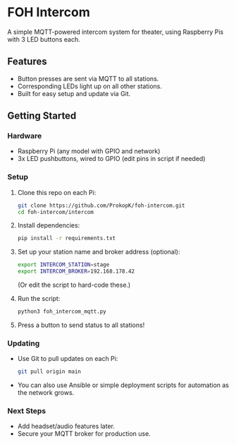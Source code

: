 # FOH Intercom

A simple MQTT-powered intercom system for theater, using Raspberry Pis with 3 LED buttons each.

## Features

- Button presses are sent via MQTT to all stations.
- Corresponding LEDs light up on all other stations.
- Built for easy setup and update via Git.

## Getting Started

### Hardware

- Raspberry Pi (any model with GPIO and network)
- 3x LED pushbuttons, wired to GPIO (edit pins in script if needed)

### Setup

1. Clone this repo on each Pi:

   ```sh
   git clone https://github.com/ProkopK/foh-intercom.git
   cd foh-intercom/intercom
   ```

2. Install dependencies:

   ```sh
   pip install -r requirements.txt
   ```

3. Set up your station name and broker address (optional):

   ```sh
   export INTERCOM_STATION=stage
   export INTERCOM_BROKER=192.168.178.42
   ```

   (Or edit the script to hard-code these.)

4. Run the script:

   ```sh
   python3 foh_intercom_mqtt.py
   ```

5. Press a button to send status to all stations!

### Updating

- Use Git to pull updates on each Pi:

  ```sh
  git pull origin main
  ```

- You can also use Ansible or simple deployment scripts for automation as the network grows.

### Next Steps

- Add headset/audio features later.
- Secure your MQTT broker for production use.

